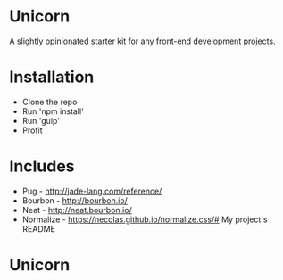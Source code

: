 # Unicorn
A slightly opinionated starter kit for any front-end development projects.

# Installation
- Clone the repo
- Run 'npm install'
- Run 'gulp'
- Profit

# Includes
- Pug - http://jade-lang.com/reference/
- Bourbon - http://bourbon.io/
- Neat - http://neat.bourbon.io/
- Normalize - https://necolas.github.io/normalize.css/# My project's README
# Unicorn
